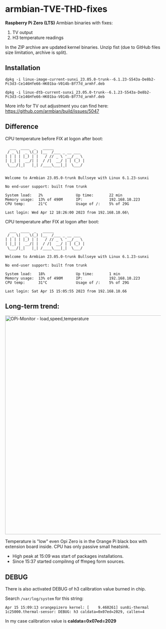 # armbian-TVE-THD-fixes
**Raspberry Pi Zero (LTS)** Armbian binaries with fixes:
1. TV output
2. H3 temperature readings

In the ZIP archive are updated kernel binaries.
Unzip fist (due to GitHub files size limitation, archive is split).

## Installation

`dpkg -i linux-image-current-sunxi_23.05.0-trunk--6.1.23-S543a-De8b2-Pc3d3-Ce146Hfe66-HK01ba-V014b-Bf77d_armhf.deb`

`dpkg -i linux-dtb-current-sunxi_23.05.0-trunk--6.1.23-S543a-De8b2-Pc3d3-Ce146Hfe66-HK01ba-V014b-Bf77d_armhf.deb`

More info for TV out adjustment you can find here:
https://github.com/armbian/build/issues/5047

## Difference
CPU temperature before FIX at logon after boot:
```
  ___  ____  _   _____
 / _ \|  _ \(_) |__  /___ _ __ ___
| | | | |_) | |   / // _ \ '__/ _ \
| |_| |  __/| |  / /|  __/ | | (_) |
 \___/|_|   |_| /____\___|_|  \___/


Welcome to Armbian 23.05.0-trunk Bullseye with Linux 6.1.23-sunxi

No end-user support: built from trunk

System load:   2%               Up time:       22 min
Memory usage:  13% of 490M      IP:            192.168.10.223
CPU temp:      21°C             Usage of /:    5% of 29G

Last login: Wed Apr 12 18:26:00 2023 from 192.168.10.66\
```

CPU temperature after FIX at logon after boot:
```
  ___  ____  _   _____
 / _ \|  _ \(_) |__  /___ _ __ ___
| | | | |_) | |   / // _ \ '__/ _ \
| |_| |  __/| |  / /|  __/ | | (_) |
 \___/|_|   |_| /____\___|_|  \___/

Welcome to Armbian 23.05.0-trunk Bullseye with Linux 6.1.23-sunxi

No end-user support: built from trunk

System load:   18%              Up time:       1 min
Memory usage:  13% of 490M      IP:            192.168.10.223
CPU temp:      31°C             Usage of /:    5% of 29G

Last login: Sat Apr 15 15:05:55 2023 from 192.168.10.66
```

## Long-term trend:

<img width="709" alt="OPi-Monitor - load,speed,temperature" src="https://user-images.githubusercontent.com/5048591/232230631-06a93377-7920-44de-b26c-e45e44ae470a.png">

Temperature is "low" even Opi Zero is in the Orange Pi black box with extension board inside.
CPU has only passive small heatsink.
* High peak at 15:09 was start of packages installations.
* Since 15:37 started compilnng of ffmpeg form sources.

## DEBUG
There is also activated DEBUG of h3 calibration value burned in chip.

Search `/var/log/system` for this string:

`Apr 15 15:09:13 orangepizero kernel: [    9.460261] sun8i-thermal 1c25000.thermal-sensor: DEBUG: h3 caldata=0x07ed=2029, callen=4`

In my case calibration value is **caldata=0x07ed=2029**
